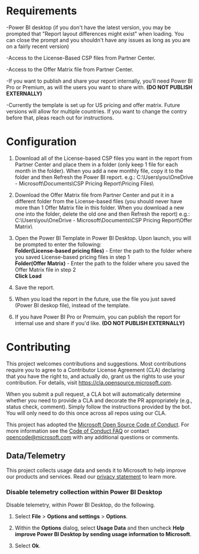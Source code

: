 # Requirements

-Power BI desktop (if you don't have the latest version, you may be prompted that "Report layout differences might exist" when loading.  You can close the prompt and you shouldn't have any issues as long as you are on a fairly recent version)

-Access to the License-Based CSP files from Partner Center.

-Access to the Offer Matrix file from Partner Center.

-If you want to publish and share your report internally, you'll need Power BI Pro or Premium, as will the users you want to share with. <b>(DO NOT PUBLISH EXTERNALLY)</b>

-Currently the template is set up for US pricing and offer matrix.  Future versions will allow for multiple countries.  If you want to change the contry before that, pleas reach out for instructions. 

# Configuration

1. Download all of the License-based CSP files you want in the report from Partner Center and place them in a folder (only keep 1 file for each month in the folder).  When you add a new monthly file, copy it to the folder and then Refresh the Power BI report.  e.g.: C:\Users\you\OneDrive - Microsoft\Documents\CSP Pricing Report\Pricing Files\

2. Download the Offer Matrix file from Partner Center and put it in a different folder from the License-based files (you should never have more than 1 Offer Matrix file in this folder.  When you download a new one into the folder, delete the old one and then Refresh the report)  e.g.: C:\Users\you\OneDrive - Microsoft\Documents\CSP Pricing Report\Offer Matrix\

3. Open the Power BI Template in Power BI Desktop.  Upon launch, you will be prompted to enter the following: 
<br><b>Folder(License-based pricing files)</b> -  Enter the path to the folder where you saved License-based pricing files in step 1
<br><b>Folder(Offer Matrix)</b> -  Enter the path to the folder where you saved the Offer Matrix file in step 2 
<br><b>Click Load</b>

4. Save the report.

5. When you load the report in the future, use the file you just saved (Power BI deskop file), instead of the template.

6. If you have Power BI Pro or Premuim,  you can publish the report for internal use and share if you'd like. <b>(DO NOT PUBLISH EXTERNALLY)</b>

# Contributing

This project welcomes contributions and suggestions.  Most contributions require you to agree to a
Contributor License Agreement (CLA) declaring that you have the right to, and actually do, grant us
the rights to use your contribution. For details, visit https://cla.opensource.microsoft.com.

When you submit a pull request, a CLA bot will automatically determine whether you need to provide
a CLA and decorate the PR appropriately (e.g., status check, comment). Simply follow the instructions
provided by the bot. You will only need to do this once across all repos using our CLA.

This project has adopted the [Microsoft Open Source Code of Conduct](https://opensource.microsoft.com/codeofconduct/).
For more information see the [Code of Conduct FAQ](https://opensource.microsoft.com/codeofconduct/faq/) or
contact [opencode@microsoft.com](mailto:opencode@microsoft.com) with any additional questions or comments.

## Data/Telemetry

This project collects usage data and sends it to Microsoft to help improve our products and services. Read our [privacy statement](http://go.microsoft.com/fwlink/?LinkId=521839) to learn more.

### Disable telemetry collection within Power BI Desktop

Disable telemetry, within Power BI Desktop, do the following.

1. Select **File** > **Options and settings** > **Options**.

2. Within the **Options** dialog, select **Usage Data** and then uncheck **Help improve Power BI Desktop by sending usage information to Microsoft**.

3. Select **Ok**.
